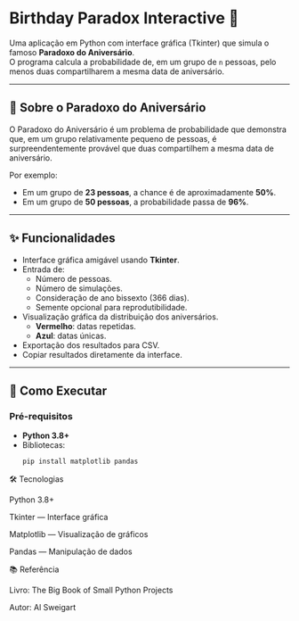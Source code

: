 # Birthday Paradox Interactive 🎂

Uma aplicação em Python com interface gráfica (Tkinter) que simula o famoso **Paradoxo do Aniversário**.  
O programa calcula a probabilidade de, em um grupo de `n` pessoas, pelo menos duas compartilharem a mesma data de aniversário.

---

## 📖 Sobre o Paradoxo do Aniversário
O Paradoxo do Aniversário é um problema de probabilidade que demonstra que, em um grupo relativamente pequeno de pessoas, é surpreendentemente provável que duas compartilhem a mesma data de aniversário.  

Por exemplo:
- Em um grupo de **23 pessoas**, a chance é de aproximadamente **50%**.
- Em um grupo de **50 pessoas**, a probabilidade passa de **96%**.

---

## ✨ Funcionalidades
- Interface gráfica amigável usando **Tkinter**.
- Entrada de:
  - Número de pessoas.
  - Número de simulações.
  - Consideração de ano bissexto (366 dias).
  - Semente opcional para reprodutibilidade.
- Visualização gráfica da distribuição dos aniversários.
  - **Vermelho**: datas repetidas.
  - **Azul**: datas únicas.
- Exportação dos resultados para CSV.
- Copiar resultados diretamente da interface.

---

## 🚀 Como Executar

### **Pré-requisitos**
- **Python 3.8+**
- Bibliotecas:
  ```bash
  pip install matplotlib pandas

🛠 Tecnologias

Python 3.8+

Tkinter — Interface gráfica

Matplotlib — Visualização de gráficos

Pandas — Manipulação de dados

📚 Referência

Livro: The Big Book of Small Python Projects

Autor: Al Sweigart
